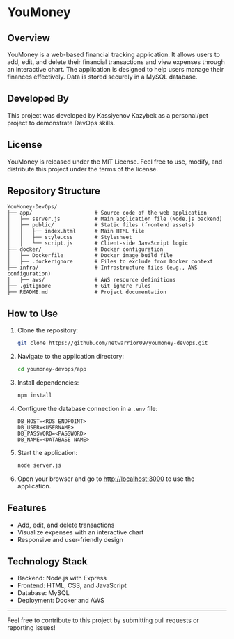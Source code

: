 # YouMoney

## Overview

YouMoney is a web-based financial tracking application. It allows users to add, edit, and delete their financial transactions and view expenses through an interactive chart. The application is designed to help users manage their finances effectively. Data is stored securely in a MySQL database.

## Developed By

This project was developed by Kassiyenov Kazybek as a personal/pet project to demonstrate DevOps skills.

## License

YouMoney is released under the MIT License. Feel free to use, modify, and distribute this project under the terms of the license.

## Repository Structure

```
YouMoney-DevOps/
├── app/                    # Source code of the web application
│   ├── server.js           # Main application file (Node.js backend)
│   ├── public/             # Static files (frontend assets)
│   │   ├── index.html      # Main HTML file
│   │   ├── style.css       # Stylesheet
│   │   └── script.js       # Client-side JavaScript logic
├── docker/                 # Docker configuration
│   ├── Dockerfile          # Docker image build file
│   ├── .dockerignore       # Files to exclude from Docker context
├── infra/                  # Infrastructure files (e.g., AWS configuration)
│   ├── aws/                # AWS resource definitions
├── .gitignore              # Git ignore rules
├── README.md               # Project documentation
```

## How to Use

1. Clone the repository:
   ```bash
   git clone https://github.com/netwarrior09/youmoney-devops.git
   ```

2. Navigate to the application directory:
   ```bash
   cd youmoney-devops/app
   ```

3. Install dependencies:
   ```bash
   npm install
   ```

4. Configure the database connection in a `.env` file:
   ```
   DB_HOST=<RDS ENDPOINT>
   DB_USER=<USERNAME>
   DB_PASSWORD=<PASSWORD>
   DB_NAME=<DATABASE NAME>
   ```

5. Start the application:
   ```bash
   node server.js
   ```

6. Open your browser and go to [http://localhost:3000](http://localhost:3000) to use the application.

## Features

- Add, edit, and delete transactions
- Visualize expenses with an interactive chart
- Responsive and user-friendly design

## Technology Stack

- Backend: Node.js with Express
- Frontend: HTML, CSS, and JavaScript
- Database: MySQL
- Deployment: Docker and AWS

---

Feel free to contribute to this project by submitting pull requests or reporting issues!

